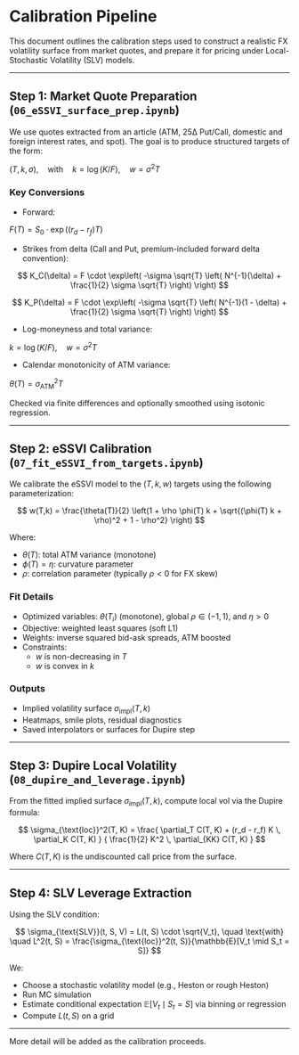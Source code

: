 
# Calibration Pipeline

This document outlines the calibration steps used to construct a realistic FX volatility surface from market quotes, and prepare it for pricing under Local-Stochastic Volatility (SLV) models.

---

## Step 1: Market Quote Preparation (`06_eSSVI_surface_prep.ipynb`)

We use quotes extracted from an article (ATM, 25Δ Put/Call, domestic and foreign interest rates, and spot). The goal is to produce structured targets of the form:

$(T, k, \sigma), \quad \text{with} \quad k = \log(K/F), \quad w = \sigma^2 T$

### Key Conversions

- Forward:

$F(T) = S_0 \cdot \exp\left((r_d - r_f) T\right)$

- Strikes from delta (Call and Put, premium-included forward delta convention):

$$
K_C(\delta) = F \cdot \exp\left( -\sigma \sqrt{T} \left( N^{-1}(\delta) + \frac{1}{2} \sigma \sqrt{T} \right) \right)
$$

$$
K_P(\delta) = F \cdot \exp\left( -\sigma \sqrt{T} \left( N^{-1}(1 - \delta) + \frac{1}{2} \sigma \sqrt{T} \right) \right)
$$

- Log-moneyness and total variance:

$k = \log(K/F), \quad w = \sigma^2 T$

- Calendar monotonicity of ATM variance:

$\theta(T) = \sigma_{\text{ATM}}^2 T$

Checked via finite differences and optionally smoothed using isotonic regression.

---

## Step 2: eSSVI Calibration (`07_fit_eSSVI_from_targets.ipynb`)

We calibrate the eSSVI model to the $(T, k, w)$ targets using the following parameterization:

$$
w(T,k) = \frac{\theta(T)}{2} \left(1 + \rho \phi(T) k + \sqrt{(\phi(T) k + \rho)^2 + 1 - \rho^2} \right)
$$

Where:
- $\theta(T)$: total ATM variance (monotone)
- $\phi(T) = \eta$: curvature parameter
- $\rho$: correlation parameter (typically $\rho < 0$ for FX skew)

### Fit Details

- Optimized variables: $\theta(T_i)$ (monotone), global $\rho \in (-1, 1)$, and $\eta > 0$
- Objective: weighted least squares (soft L1)
- Weights: inverse squared bid-ask spreads, ATM boosted
- Constraints:
  - $w$ is non-decreasing in $T$
  - $w$ is convex in $k$

### Outputs

- Implied volatility surface $\sigma_{\text{impl}}(T, k)$
- Heatmaps, smile plots, residual diagnostics
- Saved interpolators or surfaces for Dupire step

---

## Step 3: Dupire Local Volatility (`08_dupire_and_leverage.ipynb`)

From the fitted implied surface $\sigma_{\text{impl}}(T, k)$, compute local vol via the Dupire formula:

$$
\sigma_{\text{loc}}^2(T, K) =
\frac{ \partial_T C(T, K) + (r_d - r_f) K \, \partial_K C(T, K) }
{ \frac{1}{2} K^2 \, \partial_{KK} C(T, K) }
$$

Where $C(T, K)$ is the undiscounted call price from the surface.

---

## Step 4: SLV Leverage Extraction

Using the SLV condition:

$$
\sigma_{\text{SLV}}(t, S, V) = L(t, S) \cdot \sqrt{V_t}, \quad \text{with} \quad L^2(t, S) = \frac{\sigma_{\text{loc}}^2(t, S)}{\mathbb{E}[V_t \mid S_t = S]}
$$

We:
- Choose a stochastic volatility model (e.g., Heston or rough Heston)
- Run MC simulation
- Estimate conditional expectation $\mathbb{E}[V_t \mid S_t=S]$ via binning or regression
- Compute $L(t, S)$ on a grid

---

More detail will be added as the calibration proceeds.
